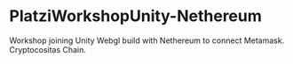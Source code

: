 # PlatziWorkshopUnity-Nethereum
Workshop joining Unity Webgl build with Nethereum to connect Metamask.
Cryptocositas Chain.
